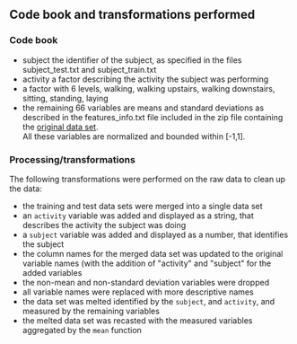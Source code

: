## Code book and transformations performed
### Code book
- subject the identifier of the subject, as specified in the files subject_test.txt and subject_train.txt
- activity a factor describing the activity the subject was performing
 - a factor with 6 levels, walking, walking upstairs, walking downstairs, sitting, standing, laying
- the remaining 66 variables are means and standard deviations as described in the features_info.txt file included
  in the zip file containing the [original data set](http://archive.ics.uci.edu/ml/machine-learning-databases/00240/UCI%20HAR%20Dataset.zip).  
  All these variables are normalized and bounded within [-1,1].
 

### Processing/transformations
The following transformations were performed on the raw data to clean up the data:
 - the training and test data sets were merged into a single data set
 - an ```activity``` variable was added and displayed as a string, that describes the activity the subject was doing
 - a ```subject``` variable was added and displayed as a number, that identifies the subject
 - the column names for the merged data set was updated to the original variable names (with the addition of "activity" and "subject" for the added variables
 - the non-mean and non-standard deviation variables were dropped
 - all variable names were replaced with more descriptive names
 - the data set was melted identified by the ```subject```, and ```activity```, and measured by the remaining variables
 - the melted data set was recasted with the measured variables aggregated by the ```mean``` function

